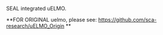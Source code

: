 SEAL integrated uELMO.

**FOR ORIGINAL uelmo, please see: https://github.com/sca-research/uELMO_Origin **
